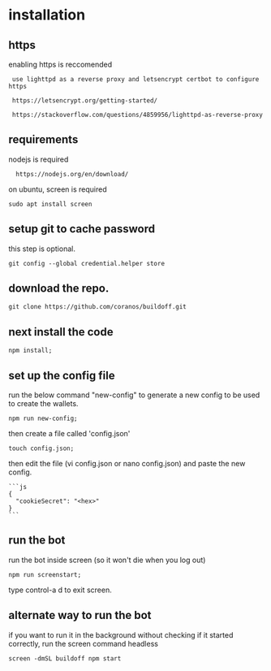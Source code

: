 # installation

## https

enabling https is reccomended

     use lighttpd as a reverse proxy and letsencrypt certbot to configure https

     https://letsencrypt.org/getting-started/

     https://stackoverflow.com/questions/4859956/lighttpd-as-reverse-proxy

## requirements

nodejs is required

      https://nodejs.org/en/download/

on ubuntu, screen is required

    sudo apt install screen

## setup git to cache password

this step is optional.

    git config --global credential.helper store

## download the repo.

    git clone https://github.com/coranos/buildoff.git

## next install the code

    npm install;

## set up the config file

run the below command "new-config" to generate a new config to be used to create the wallets.

    npm run new-config;

then create a file called 'config.json'

    touch config.json;

then edit the file (vi config.json or nano config.json) and paste the new config.

    ```js
    {
      "cookieSecret": "<hex>"
    }
    ```

## run the bot

run the bot inside screen (so it won't die when you log out)

    npm run screenstart;

type control-a d to exit screen.

## alternate way to run the bot

if you want to run it in the background without checking if it started correctly, run the screen command headless

    screen -dmSL buildoff npm start
